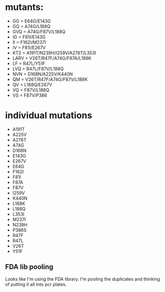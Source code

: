 # mutants:
- GG = E64G/E143G 
- GQ = A74G/L188Q 
- GVQ = A74G/F87V/L188Q 
- IG = F81I/E143G 
- II = F162I/M237I 
- IV = F81I/E267V 
- KT2 = A191T/N239H/I259V/A276T/L353I 
- LARV = V26T/R47F/A74G/F87A/L188K 
- LF = R47L/Y51F 
- LVQ = R47L/F87V/L188Q 
- NVN = D168N/A225V/K440N 
- QM = V26T/R47F/A74G/F87V/L188K 
- QV = L188Q/E267V 
- VQ = F87V/L188Q 
- VS = F87V/P386

# individual mutations
- A191T
- A225V
- A276T
- A74G
- D168N
- E143G 
- E267V 
- E64G
- F162I
- F81I
- F87A
- F87V
- I259V
- K440N 
- L188K 
- L188Q
- L353I 
- M237I 
- N239H
- P386S
- R47F
- R47L
- V26T
- Y51F 

## FDA lib pooling
Looks like I'm using the FDA library. I'm pooling the duplicates and thinking of putting it all into pcr plates.
